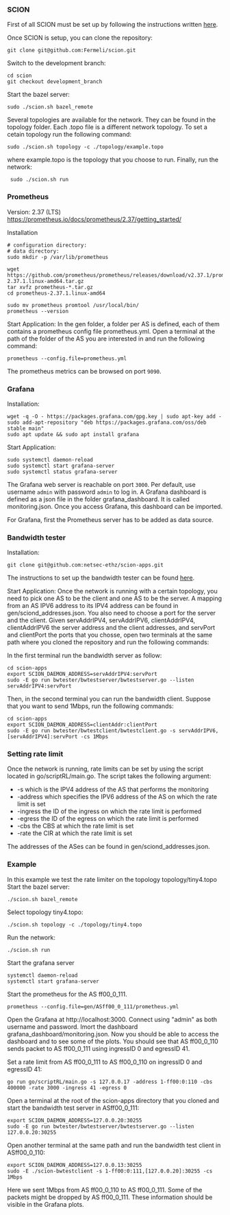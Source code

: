 ### SCION
First of all SCION must be set up by following the instructions written [here](https://scion.docs.anapaya.net/en/latest/build/setup.html). 

Once SCION is setup, you can clone the repository:
```
git clone git@github.com:Fermeli/scion.git
```
Switch to the development branch:
```
cd scion
git checkout development_branch
```

Start the bazel server:
```
sudo ./scion.sh bazel_remote
```

Several topologies are available for the network. They can be found in the topology folder. Each .topo file is a different network topology. To set a cetain topology run the following command:
```
sudo ./scion.sh topology -c ./topology/example.topo 
```
where example.topo is the topology that you choose to run.
Finally, run the network:
```
 sudo ./scion.sh run
```

### Prometheus
Version: 2.37 (LTS)
https://prometheus.io/docs/prometheus/2.37/getting_started/

Installation
```
# configuration directory:
# data directory:
sudo mkdir -p /var/lib/prometheus

wget https://github.com/prometheus/prometheus/releases/download/v2.37.1/prometheus-2.37.1.linux-amd64.tar.gz
tar xvfz prometheus-*.tar.gz
cd prometheus-2.37.1.linux-amd64

sudo mv prometheus promtool /usr/local/bin/
prometheus --version
```

Start Application:
In the gen folder, a folder per AS is defined, each of them contains a prometheus config file prometheus.yml. Open a terminal at the path of the folder of the AS you are interested in and run the following command:
```
prometheus --config.file=prometheus.yml
```

The prometheus metrics can be browsed on port `9090`.

### Grafana

Installation:
```
wget -q -O - https://packages.grafana.com/gpg.key | sudo apt-key add -
sudo add-apt-repository "deb https://packages.grafana.com/oss/deb stable main"
sudo apt update && sudo apt install grafana
```

Start Application:
```
sudo systemctl daemon-reload
sudo systemctl start grafana-server
sudo systemctl status grafana-server
```

The Grafana web server is reachable on port `3000`. Per default, use username `admin` with password `admin` to log in.
A Grafana dashboard is defined as a json file in the folder grafana_dashboard. It is called monitoring.json. Once you access Grafana, this dashboard can  be imported.

For Grafana, first the Prometheus server has to be added as data source.

### Bandwidth tester
Installation:
```
git clone git@github.com:netsec-ethz/scion-apps.git
```
The instructions to set up the bandwidth tester can be found [here](https://github.com/netsec-ethz/scion-apps#installation).

Start Application:
Once the network is running with a certain topology, you need to pick one AS to be the client and one AS to be the server. A mapping from an AS IPV6 address to its IPV4 address can be found in gen/sciond_addresses.json. You also need to choose a port for the server and the client. Given servAddrIPV4, servAddrIPV6, clientAddrIPV4, clientAddrIPV6 the server address and the client addresses, and servPort and clientPort the ports that you chosse, open two terminals at the same path where you cloned the repository and run the following commands:

In the first terminal run the bandwidth server as follow:
```
cd scion-apps
export SCION_DAEMON_ADDRESS=servAddrIPV4:servPort
sudo -E go run bwtester/bwtestserver/bwtestserver.go --listen servAddrIPV4:servPort
```
Then, in the second terminal you can run the bandwidth client. Suppose that you want to send 1Mbps, run the following commands:
```
cd scion-apps
export SCION_DAEMON_ADDRESS=clientAddr:clientPort
sudo -E go run bwtester/bwtestclient/bwtestclient.go -s servAddrIPV6,[servAddrIPV4]:servPort -cs 1Mbps
```
### Setting rate limit
Once the network is running, rate limits can be set by using the script located in go/scriptRL/main.go.
The script takes the following argument:
* -s which is the IPV4 address of the AS that performs the monitoring
* -address which specifies the IPV6 address of the AS on which the rate limit is set
* -ingress the ID of the ingress on which the rate limit is performed
* -egress the ID of the egress on which the rate limit is performed
* -cbs the CBS at which the rate limit is set
* -rate the CIR at which the rate limit is set

The addresses of the ASes can be found in gen/sciond_addresses.json.

### Example
In this example we test the rate limiter on the topology topology/tiny4.topo
Start the bazel server:
```
./scion.sh bazel_remote
```
Select topology tiny4.topo:
```
./scion.sh topology -c ./topology/tiny4.topo
```
Run the network:
```
./scion.sh run
```
Start the grafana server
```
systemctl daemon-reload
systemctl start grafana-server
```
Start the prometheus for the AS ff00_0_111.
```
prometheus --config.file=gen/ASff00_0_111/prometheus.yml
```
Open the Grafana at http://localhost:3000. Connect using "admin" as both username and password. Imort the dashboard grafana_dashboard/monitoring.json. Now you should be able to access the dashboard and to see some of the plots. You should see that AS ff00_0_110 sends packet to AS ff00_0_111 using ingressID 0 and egressID 41.

Set a rate limit from AS ff00_0_111 to AS ff00_0_110 on ingressID 0 and egressID 41:
```
go run go/scriptRL/main.go -s 127.0.0.17 -address 1-ff00:0:110 -cbs 400000 -rate 3000 -ingress 41 -egress 0
```

Open a terminal at the root of the scion-apps directory that you cloned and start the bandwidth test server in ASff00_0_111:
```
export SCION_DAEMON_ADDRESS=127.0.0.20:30255
sudo -E go run bwtester/bwtestserver/bwtestserver.go --listen 127.0.0.20:30255
```
Open another terminal at the same path and run the bandwidth test client in ASff00_0_110:
```
export SCION_DAEMON_ADDRESS=127.0.0.13:30255
sudo -E ./scion-bwtestclient -s 1-ff00:0:111,[127.0.0.20]:30255 -cs 1Mbps
```
Here we sent 1Mbps from AS ff00_0_110 to AS ff00_0_111. Some of the packets might be dropped by AS ff00_0_111. These information should be visible in the Grafana plots.
